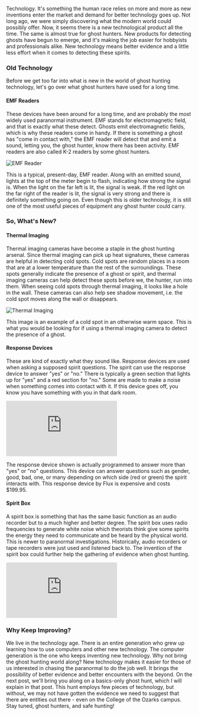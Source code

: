 Technology. It's something the human race relies on more and more as new inventions enter the market and demand for better technology goes up. Not long ago, we were simply discovering what the modern world could possibly offer. Now, it seems there is a new technological product all the time. The same is almost true for ghost hunters. New products for detecting ghosts have begun to emerge, and it's making the job easier for hobbyists and professionals alike. New technology means better evidence and a little less effort when it comes to detecting these spirits.

### Old Technology
Before we get too far into what is new in the world of ghost hunting technology, let's go over what ghost hunters have used for a long time.

#### EMF Readers
These devices have been around for a long time, and are probably the most widely used paranormal instrument. EMF stands for electromagnetic field, and that is exactly what these detect. Ghosts emit electromagnetic fields, which is why these readers come in handy. If there is something a ghost has "come in contact with," the EMF reader will detect that and emit a sound, letting you, the ghost hunter, know there has been activity. EMF readers are also called K-2 readers by some ghost hunters.

![EMF Reader](http://cdn3.volusion.com/dqwlp.eewkn/v/vspfiles/photos/EMF-K2-3.jpg)

This is a typical, present-day, EMF reader. Along with an emitted sound, lights at the top of the meter begin to flash, indicating how strong the signal is. When the light on the far left is lit, the signal is weak. If the red light on the far right of the reader is lit, the signal is very strong and there is definitely something going on. Even though this is older technology, it is still one of the most useful pieces of equipment any ghost hunter could carry.

### So, What's New?
#### Thermal Imaging
Thermal imaging cameras have become a staple in the ghost hunting arsenal. Since thermal imaging can pick up heat signatures, these cameras are helpful in detecting cold spots. Cold spots are random places in a room that are at a lower temperature than the rest of the surroundings. These spots generally indicate the presence of a ghost or spirit, and thermal imaging cameras can help detect these spots before we, the hunter, run into them. When seeing cold spots through thermal imaging, it looks like a hole in the wall. These cameras can also help see shadow movement, i.e. the cold spot moves along the wall or disappears.

![Thermal Imaging](https://images.pcworld.com/news/graphics/209090-infrared-thermal-imaging-camera_slide.jpg)

This image is an example of a cold spot in an otherwise warm space. This is what you would be looking for if using a thermal imaging camera to detect the presence of a ghost.

#### Response Devices
These are kind of exactly what they sound like. Response devices are used when asking a supposed spirit questions. The spirit can use the response device to answer "yes" or "no." There is typically a green section that lights up for "yes" and a red section for "no." Some are made to make a noise when something comes into contact with it. If this device goes off, you know you have something with you in that dark room.

![Flux Response Device](https://www.ghoststop.com/Flux-Ghost-Response-Device-p/motion-flux.htm)

The response device shown is actually programmed to answer more than "yes" or "no" questions. This device can answer questions such as gender, good, bad, one, or many depending on which side (red or green) the spirit interacts with. This response device by Flux is expensive and costs $199.95. 

#### Spirit Box
A spirit box is something that has the same basic function as an audio recorder but to a much higher and better degree. The spirit box uses radio frequencies to generate white noise which theorists think give some spirits the energy they need to communicate and be heard by the physical world. This is newer to paranormal investigations. Historically, audio recorders or tape recorders were just used and listened back to. The invention of the spirit box could further help the gathering of evidence when ghost hunting.

![Spirit Box](https://www.ghoststop.com/Spirit-Box-B-PSB7-EVP-for-ITC-p/evp-psb7.htm)

### Why Keep Improving?
We live in the technology age. There is an entire generation who grew up learning how to use computers and other new technology. The computer generation is the one who keeps inventing new technology. Why not bring the ghost hunting world along? New technology makes it easier for those of us interested in chasing the paranormal to do the job well. It brings the possibility of better evidence and better encounters with the beyond. On the next post, we'll bring you along on a basics-only ghost hunt, which I will explain in that post. This hunt employs few pieces of technology, but without, we may not have gotten the evidence we need to suggest that there are entities out there - even on the College of the Ozarks campus. Stay tuned, ghost hunters, and safe hunting!

